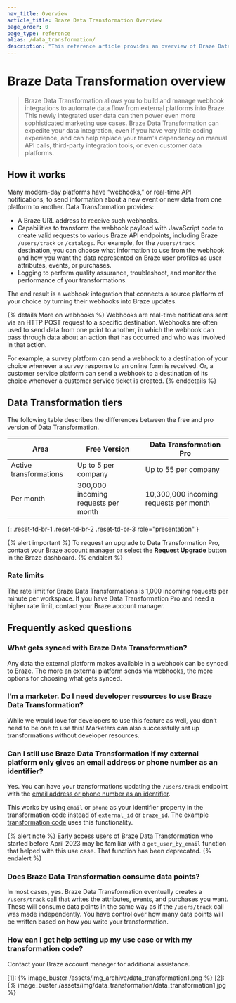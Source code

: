 ```yaml
---
nav_title: Overview
article_title: Braze Data Transformation Overview
page_order: 0
page_type: reference
alias: /data_transformation/
description: "This reference article provides an overview of Braze Data Transformation, frequently asked questions, and product limitations."
---
```


# Braze Data Transformation overview

> Braze Data Transformation allows you to build and manage webhook integrations to automate data flow from external platforms into Braze. This newly integrated user data can then power even more sophisticated marketing use cases. Braze Data Transformation can expedite your data integration, even if you have very little coding experience, and can help replace your team's dependency on manual API calls, third-party integration tools, or even customer data platforms.

## How it works

Many modern-day platforms have “webhooks,” or real-time API notifications, to send information about a new event or new data from one platform to another. Data Transformation provides:

* A Braze URL address to receive such webhooks.
* Capabilities to transform the webhook payload with JavaScript code to create valid requests to various Braze API endpoints, including Braze `/users/track` or `/catalogs`. For example, for the `/users/track` destination, you can choose what information to use from the webhook and how you want the data represented on Braze user profiles as user attributes, events, or purchases.
* Logging to perform quality assurance, troubleshoot, and monitor the performance of your transformations.

The end result is a webhook integration that connects a source platform of your choice by turning their webhooks into Braze updates.

{% details More on webhooks %}
Webhooks are real-time notifications sent via an HTTP POST request to a specific destination. Webhooks are often used to send data from one point to another, in which the webhook can pass through data about an action that has occurred and who was involved in that action.

For example, a survey platform can send a webhook to a destination of your choice whenever a survey response to an online form is received. Or, a customer service platform can send a webhook to a destination of its choice whenever a customer service ticket is created.
{% enddetails %}

## Data Transformation tiers

The following table describes the differences between the free and pro version of Data Transformation.

| Area | Free Version | Data Transformation Pro |
|----|----|----|
| Active transformations | Up to 5 per company | Up to 55 per company |
| Per month | 300,000 incoming requests per month | 10,300,000 incoming requests per month |
{: .reset-td-br-1 .reset-td-br-2 .reset-td-br-3 role="presentation" }

{% alert important %}
To request an upgrade to Data Transformation Pro, contact your Braze account manager or select the **Request Upgrade** button in the Braze dashboard.
{% endalert %}

### Rate limits

The rate limit for Braze Data Transformations is 1,000 incoming requests per minute per workspace. If you have Data Transformation Pro and need a higher rate limit, contact your Braze account manager.

## Frequently asked questions

### What gets synced with Braze Data Transformation?

Any data the external platform makes available in a webhook can be synced to Braze. The more an external platform sends via webhooks, the more options for choosing what gets synced.

### I’m a marketer. Do I need developer resources to use Braze Data Transformation?

While we would love for developers to use this feature as well, you don’t need to be one to use this! Marketers can also successfully set up transformations without developer resources.

### Can I still use Braze Data Transformation if my external platform only gives an email address or phone number as an identifier?

Yes. You can have your transformations updating the `/users/track` endpoint with the [email address or phone number as an identifier]({{site.baseurl}}/api/endpoints/user_data/post_user_track/#example-request-for-updating-a-user-profile-by-email-address).

This works by using `email` or `phone` as your identifier property in the transformation code instead of `external_id` or `braze_id`. The example [transformation code]({{site.baseurl}}/user_guide/data_and_analytics/data_transformation/use_cases/#example-transformation-code) uses this functionality.

{% alert note %}
Early access users of Braze Data Transformation who started before April 2023 may be familiar with a `get_user_by_email` function that helped with this use case. That function has been deprecated.
{% endalert %}

### Does Braze Data Transformation consume data points?

In most cases, yes. Braze Data Transformation eventually creates a `/users/track` call that writes the attributes, events, and purchases you want. These will consume data points in the same way as if the `/users/track` call was made independently. You have control over how many data points will be written based on how you write your transformation.

### How can I get help setting up my use case or with my transformation code?

Contact your Braze account manager for additional assistance.


[1]: {% image_buster /assets/img_archive/data_transformation1.png %}
[2]: {% image_buster /assets/img/data_transformation/data_transformation1.jpg %}
